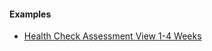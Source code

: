 #### Examples

- [Health Check Assessment View 1-4 Weeks](ncdhc-questionnaireresponse-hca1-4wk-example.html)